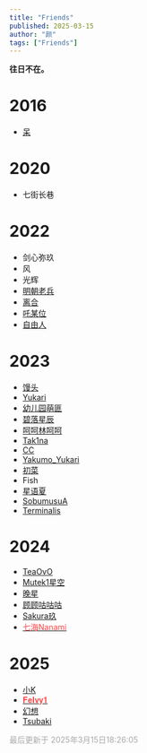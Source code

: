 ```yaml
---
title: "Friends"
published: 2025-03-15
author: "颜"
tags: ["Friends"]
---
```


**往日不在。**

# 2016
- [呆](https://steamcommunity.com/profiles/76561199172556849/)

# 2020
- 七街长巷

# 2022
- 剑心弥玖
- 风
- 光辉
- [明朝老兵](https://steamcommunity.com/profiles/76561198994991313)
- [离合](https://steamcommunity.com/profiles/76561199243850182)
- [吒某位](https://steamcommunity.com/profiles/76561199143637350)
- [自由人](https://steamcommunity.com/profiles/76561198837752807)


# 2023
- [馒头](https://steamcommunity.com/profiles/76561198443411885)
- [Yukari](https://steamcommunity.com/profiles/76561199192625212)
- [幼儿园萌匪](https://steamcommunity.com/profiles/76561198918160075)
- [碧落星辰](https://steamcommunity.com/profiles/76561199206975005)
- [呵呵林呵呵](https://steamcommunity.com/profiles/76561199109872048)
- [Tak1na](https://steamcommunity.com/profiles/76561199364880383)
- [CC](https://steamcommunity.com/profiles/76561199157869062) 
- [Yakumo_Yukari](https://steamcommunity.com/profiles/76561198393247655)
- [初菜](https://steamcommunity.com/profiles/76561199372794867) 
- Fish
- [星语夏](https://steamcommunity.com/profiles/76561198373850548)
- [SobumusuA](https://steamcommunity.com/profiles/76561198985523543)
- [Terminalis](https://steamcommunity.com/profiles/76561199140321763)

# 2024
- [TeaOvO](https://steamcommunity.com/profiles/76561199231335817) 
- [Mutek1星空](https://steamcommunity.com/profiles/76561199015172939)      
- [晚星](https://steamcommunity.com/profiles/76561199072015238) 
- [顾顾咕咕咕](https://steamcommunity.com/profiles/76561198453703094)    
- [Sakura玖](https://steamcommunity.com/profiles/76561199356095888) 
- [<span style="color: #ff4444">七海Nanami</span>](https://steamcommunity.com/profiles/76561199212014567)

# 2025
- [小K](https://steamcommunity.com/profiles/76561198931014672)
- [<span style="color: #ff4444">𝐅𝐞𝐈𝐯𝐲𝟏</span>](https://steamcommunity.com/profiles/76561198274184226)
- [幻想](https://steamcommunity.com/profiles/76561199005295774)
- [Tsubaki](https://steamcommunity.com/profiles/76561198997624879)

<span style="color: #A9A9A9">最后更新于 2025年3月15日18:26:05</span>